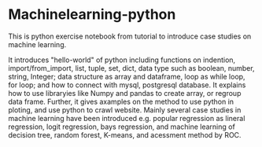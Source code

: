# Machinelearning-python
This is python exercise notebook from tutorial to introduce case studies on machine learning.

It introduces "hello-world" of python including functions on indention, import/from_import, list, tuple, set, dict, data type such as boolean, number, string, Integer; data structure as array and dataframe, loop as while loop, for loop; and how to connect with mysql, postgresql database.
It explains how to use libraryies like Numpy and pandas to create array, or regroup data frame.
Further, it gives axamples on the method to use python in ploting, and use python to crawl website.
Mainly several case studies in machine learning have been introduced e.g. popular regression as lineral regression, logit regression, bays regression, and machine learning of decision tree, random forest, K-means, and acessment method by ROC. 


